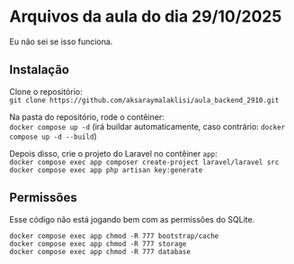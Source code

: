 # Arquivos da aula do dia 29/10/2025

Eu não sei se isso funciona.  

## Instalação
Clone o repositório:  
`git clone https://github.com/aksaraymalaklisi/aula_backend_2910.git`  

Na pasta do repositório, rode o contêiner:  
`docker compose up -d` (irá buildar automaticamente, caso contrário: `docker compose up -d --build`)  

Depois disso, crie o projeto do Laravel no contêiner `app`:  
`docker compose exec app composer create-project laravel/laravel src`  
`docker compose exec app php artisan key:generate`  

## Permissões

Esse código não está jogando bem com as permissões do SQLite.

`docker compose exec app chmod -R 777 bootstrap/cache`  
`docker compose exec app chmod -R 777 storage`  
`docker compose exec app chmod -R 777 database`  
